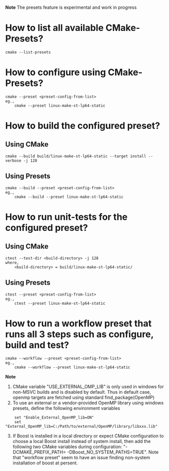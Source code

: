 **Note** The presets feature is experimental and work in progress

# How to list all available CMake-Presets?
```
cmake --list-presets
```
# How to configure using CMake-Presets?
```
cmake --preset <preset-config-from-list>
eg.,
    cmake --preset linux-make-st-lp64-static
```
# How to build the configured preset?
## Using CMake
```
cmake --build build/linux-make-st-lp64-static --target install --verbose -j 128
```
## Using Presets
```
cmake --build --preset <preset-config-from-list>
eg.,
    cmake --build --preset linux-make-st-lp64-static
```
# How to run unit-tests for the configured preset?
## Using CMake
```
ctest --test-dir <build-directory> -j 128
where,
    <build-directory> = build/linux-make-st-lp64-static/
```
## Using Presets
```
ctest --preset <preset-config-from-list>
eg.,
    ctest --preset linux-make-st-lp64-static
```
# How to run a workflow preset that runs all 3 steps such as configure, build and test?
```
cmake --workflow --preset <preset-config-from-list>
eg.,
    cmake --workflow --preset linux-make-st-lp64-static
```

**Note**
1. CMake variable "USE_EXTERNAL_OMP_LIB" is only used in windows for non-MSVC builds and is disabled by default. Thus in default case, openmp targets are fetched using standard find_package(OpenMP)
2. To use an external or a vendor-provided OpenMP library using windows presets, define the following environment variables
```
    set "Enable_External_OpenMP_lib=ON"
    set "External_OpenMP_lib=C:/Path/to/external/OpenMP/library/libxxx.lib"
```
3. If Boost is installed in a local directory or expect CMake configuration to choose a local Boost install instead of system install, then add the following two CMake variables during configuration:
"-DCMAKE_PREFIX_PATH=<path to local boost installation> -DBoost_NO_SYSTEM_PATHS=TRUE". Note that "workflow preset" seem to have an issue finding non-system installation of boost at persent.
